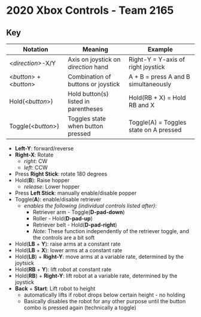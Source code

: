 # 2020 Xbox Controls - Team 2165

## Key
| Notation                       | Meaning                                | Example                                |
| --------                       | -------                                | -------                                |
| \<*direction*>-X/Y             | Axis on joystick on *direction* hand   | Right-Y = Y-axis of right joystick     |
| \<*button*> + \<*button*>      | Combination of buttons or joystick     | A + B = press A and B simultaneously   |
| Hold(\<*button*>)              | Hold button(s) listed in parentheses   | Hold(RB + X) = Hold RB and X           |
| Toggle(\<*button*>)            | Toggles state when button pressed      | Toggle(A) = Toggles state on A pressed |

- **Left-Y**: forward/reverse
- **Right-X**: Rotate
    - *right*: CW
    - *left*: CCW
- Press **Right Stick**: rotate 180 degrees
- Hold(**B**): Raise hopper
    - *release*: Lower hopper
- Press **Left Stick**: manually enable/disable popper
- Toggle(**A**): enable/disable retriever
    - *enables the following (individual controls listed after)*:
        - Retriever arm - Toggle(**D-pad-down**)
        - Roller - Hold(**D-pad-up**)
        - Retriever belt - Hold(**D-pad-right**)
        - *Note*: These function independently of the retriever toggle, and the controls are a bit soft
- Hold(**LB** + **Y**): raise arms at a constant rate
- Hold(**LB** + **X**): lower arms at a constant rate
- Hold(**LB**) + **Right-Y**: move arms at a variable rate, determined by the joytsick
- Hold(**RB** + **Y**): lift robot at constant rate
- Hold(**RB**) + **Right-Y**: lift robot at a variable rate, determined by the joystick
- **Back** + **Start**: Lift robot to height 
    - automatically lifts if robot drops below certain height - no holding
    - Basically disables the robot for any other purpose until the button combo is pressed again (technically a toggle)



